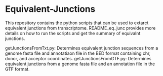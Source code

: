 # Equivalent-Junctions

This repository contains the python scripts that can be used to extarct equivalent junctions from transcriptome. README_eq_junc provides more details on how to
run the scripts and get the summary of equivalnt junctions.


getJunctionsFromTxt.py: Determines equivalent junction sequences from a genome fasta file and annotatiaon file in the BED format containing chr, donor, and acceptor coordinates.
getJunctionsFromGTF.py: Determines equivalent junctions from a genome fasta file and an annotation file in the GTF format.
